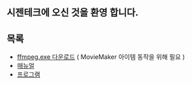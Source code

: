 ## 시젠테크에 오신 것을 환영 합니다.


## 목록
- [ffmpeg.exe 다운로드](https://cizentech-my.sharepoint.com/:u:/p/mason/EajRB085ff5CgRobxDNkaDcB7NYoTkxoIPWR1WePq6Nd0w?e=tYsd7b)
  ( MovieMaker 아이템 동작을 위해 필요 )
- [매뉴얼](https://cizentech-my.sharepoint.com/:b:/p/mason/EZm5lmQgAVpEsMh447Zg2lMBga-YJM1tdY_3DugnHwO_JQ?e=QSA8iq)
- [프로그램](https://cizentech-my.sharepoint.com/:u:/p/mason/EYedfOmSHSRHjlX9M4t6ej4BphBuQzADkyS230PtlMvqkQ?e=oDQoh4)
